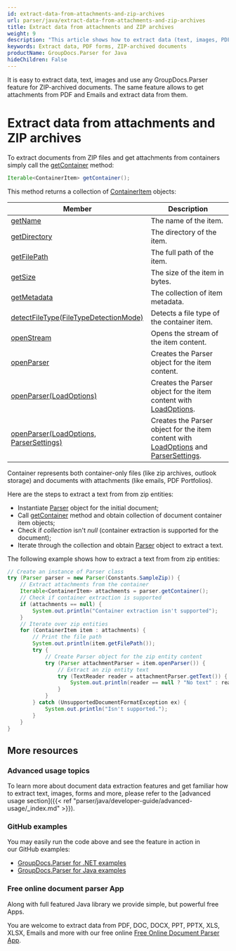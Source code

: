 ```yaml
---
id: extract-data-from-attachments-and-zip-archives
url: parser/java/extract-data-from-attachments-and-zip-archives
title: Extract data from attachments and ZIP archives
weight: 9
description: "This article shows how to extract data (text, images, PDF forms) from ZIP-archived documents with GroupDocs.Parser."
keywords: Extract data, PDF forms, ZIP-archived documents
productName: GroupDocs.Parser for Java
hideChildren: False
---
```

It is easy to extract data, text, images and use any GroupDocs.Parser feature for ZIP-archived documents. The same feature allows to get attachments from PDF and Emails and extract data from them.

# Extract data from attachments and ZIP archives

To extract documents from ZIP files and get attachments from containers simply call the [getContainer](https://reference.groupdocs.com/java/parser/com.groupdocs.parser/Parser#getContainer()) method:

```java
Iterable<ContainerItem> getContainer();
```

This method returns a collection of [ContainerItem](https://reference.groupdocs.com/java/parser/com.groupdocs.parser.data/ContainerItem) objects:

| Member | Description |
| --- | --- |
| [getName](https://reference.groupdocs.com/java/parser/com.groupdocs.parser.data/ContainerItem#getName()) | The name of the item. |
| [getDirectory](https://reference.groupdocs.com/java/parser/com.groupdocs.parser.data/ContainerItem#getDirectory()) | The directory of the item. |
| [getFilePath](https://reference.groupdocs.com/java/parser/com.groupdocs.parser.data/ContainerItem#getFilePath()) | The full path of the item. |
| [getSize](https://reference.groupdocs.com/java/parser/com.groupdocs.parser.data/ContainerItem#getSize()) | The size of the item in bytes. |
| [getMetadata](https://reference.groupdocs.com/java/parser/com.groupdocs.parser.data/ContainerItem#getMetadata()) | The collection of item metadata. |
| [detectFileType(FileTypeDetectionMode)](https://reference.groupdocs.com/parser/java/com.groupdocs.parser.data/ContainerItem#detectFileType(com.groupdocs.parser.options.FileTypeDetectionMode)) | Detects a file type of the container item. |
| [openStream](https://reference.groupdocs.com/java/parser/com.groupdocs.parser.data/ContainerItem#openStream()) | Opens the stream of the item content. |
| [openParser](https://reference.groupdocs.com/java/parser/com.groupdocs.parser.data/ContainerItem#openParser()) | Creates the Parser object for the item content. |
| [openParser(LoadOptions)](https://reference.groupdocs.com/java/parser/com.groupdocs.parser.data/ContainerItem#openParser(com.groupdocs.parser.options.LoadOptions)) | Creates the Parser object for the item content with [LoadOptions](https://reference.groupdocs.com/java/parser/com.groupdocs.parser.options/LoadOptions). |
| [openParser(LoadOptions, ParserSettings)](https://reference.groupdocs.com/java/parser/com.groupdocs.parser.data/ContainerItem#openParser(com.groupdocs.parser.options.LoadOptions,%20com.groupdocs.parser.options.ParserSettings)) | Creates the Parser object for the item content with [LoadOptions](https://reference.groupdocs.com/java/parser/com.groupdocs.parser.options/LoadOptions) and [ParserSettings](https://reference.groupdocs.com/java/parser/com.groupdocs.parser.options/ParserSettings). |

Container represents both container-only files (like zip archives, outlook storage) and documents with attachments (like emails, PDF Portfolios).

Here are the steps to extract a text from from zip entities:

*   Instantiate [Parser](https://reference.groupdocs.com/java/parser/com.groupdocs.parser/Parser) object for the initial document;
*   Call [getContainer](https://reference.groupdocs.com/java/parser/com.groupdocs.parser/Parser#getContainer()) method and obtain collection of document container item objects;
*   Check if *collection* isn't *null* (container extraction is supported for the document);
*   Iterate through the collection and obtain [Parser](https://reference.groupdocs.com/java/parser/com.groupdocs.parser/Parser) object to extract a text.

The following example shows how to extract a text from from zip entities:

```java
// Create an instance of Parser class
try (Parser parser = new Parser(Constants.SampleZip)) {
    // Extract attachments from the container
    Iterable<ContainerItem> attachments = parser.getContainer();
    // Check if container extraction is supported
    if (attachments == null) {
        System.out.println("Container extraction isn't supported");
    }
    // Iterate over zip entities
    for (ContainerItem item : attachments) {
        // Print the file path
        System.out.println(item.getFilePath());
        try {
            // Create Parser object for the zip entity content
            try (Parser attachmentParser = item.openParser()) {
                // Extract an zip entity text
                try (TextReader reader = attachmentParser.getText()) {
                    System.out.println(reader == null ? "No text" : reader.readToEnd());
                }
            }
        } catch (UnsupportedDocumentFormatException ex) {
            System.out.println("Isn't supported.");
        }
    }
}
```

## More resources

### Advanced usage topics

To learn more about document data extraction features and get familiar how to extract text, images, forms and more, please refer to the [advanced usage section]({{< ref "parser/java/developer-guide/advanced-usage/_index.md" >}}).

### GitHub examples

You may easily run the code above and see the feature in action in our GitHub examples:

*   [GroupDocs.Parser for .NET examples](https://github.com/groupdocs-parser/GroupDocs.Parser-for-.NET)    
*   [GroupDocs.Parser for Java examples](https://github.com/groupdocs-parser/GroupDocs.Parser-for-Java)    

### Free online document parser App

Along with full featured Java library we provide simple, but powerful free Apps.

You are welcome to extract data from PDF, DOC, DOCX, PPT, PPTX, XLS, XLSX, Emails and more with our free online [Free Online Document Parser App](https://products.groupdocs.app/parser).